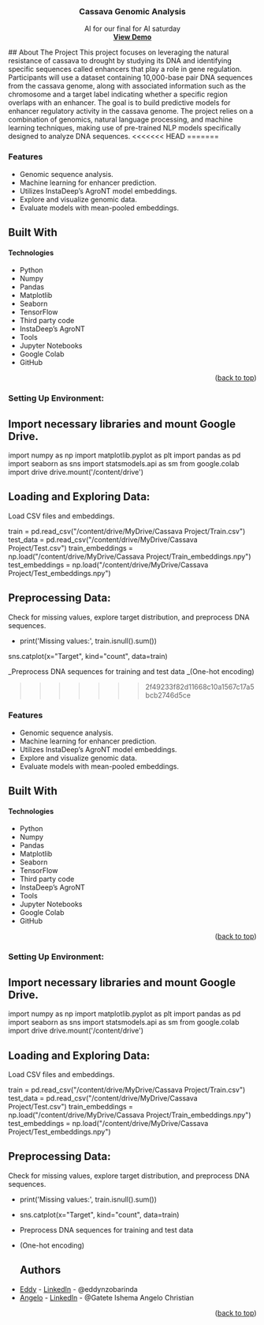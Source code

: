 <div id="top"></div>
<!-- PROJECT LOGO -->
<br />
<div align="center">
   
<h3 align="center">Cassava Genomic Analysis</h3>
  <p align="center">
    AI for our final for AI saturday
    <br />
    <a href="https://your-demo-url.com/"><strong>View Demo</strong></a>
  </p>
</div>
<!-- ABOUT THE PROJECT -->
## About The Project
This project focuses on leveraging the natural resistance of cassava to drought by studying its DNA and identifying specific sequences called enhancers that play a role in gene regulation. Participants will use a dataset containing 10,000-base pair DNA sequences from the cassava genome, along with associated information such as the chromosome and a target label indicating whether a specific region overlaps with an enhancer. The goal is to build predictive models for enhancer regulatory activity in the cassava genome. The project relies on a combination of genomics, natural language processing, and machine learning techniques, making use of pre-trained NLP models specifically designed to analyze DNA sequences.
<<<<<<< HEAD
=======

### Features

- Genomic sequence analysis.
- Machine learning for enhancer prediction.
- Utilizes InstaDeep’s AgroNT model embeddings.
- Explore and visualize genomic data.
- Evaluate models with mean-pooled embeddings.

## Built With

#### Technologies

- Python
- Numpy
- Pandas
- Matplotlib
- Seaborn
- TensorFlow
- Third party code
- InstaDeep’s AgroNT
- Tools
- Jupyter Notebooks
- Google Colab
- GitHub
<p align="right">(<a href="#top">back to top</a>)</p>
<!-- GETTING STARTED -->

### Setting Up Environment:

## Import necessary libraries and mount Google Drive.

import numpy as np
import matplotlib.pyplot as plt
import pandas as pd
import seaborn as sns
import statsmodels.api as sm
from google.colab import drive
drive.mount('/content/drive')

## Loading and Exploring Data:

Load CSV files and embeddings.

train = pd.read_csv("/content/drive/MyDrive/Cassava Project/Train.csv")
test_data = pd.read_csv("/content/drive/MyDrive/Cassava Project/Test.csv")
train_embeddings = np.load("/content/drive/MyDrive/Cassava Project/Train_embeddings.npy")
test_embeddings = np.load("/content/drive/MyDrive/Cassava Project/Test_embeddings.npy")

## Preprocessing Data:

Check for missing values, explore target distribution, and preprocess DNA sequences.

- print('Missing values:', train.isnull().sum())

sns.catplot(x="Target", kind="count", data=train)

_Preprocess DNA sequences for training and test data
_(One-hot encoding)

> > > > > > > 2f49233f82d11668c10a1567c17a5bcb2746d5ce

### Features

- Genomic sequence analysis.
- Machine learning for enhancer prediction.
- Utilizes InstaDeep’s AgroNT model embeddings.
- Explore and visualize genomic data.
- Evaluate models with mean-pooled embeddings.

## Built With

#### Technologies

- Python
- Numpy
- Pandas
- Matplotlib
- Seaborn
- TensorFlow
- Third party code
- InstaDeep’s AgroNT
- Tools
- Jupyter Notebooks
- Google Colab
- GitHub
<p align="right">(<a href="#top">back to top</a>)</p>
<!-- GETTING STARTED -->

### Setting Up Environment:

## Import necessary libraries and mount Google Drive.

import numpy as np
import matplotlib.pyplot as plt
import pandas as pd
import seaborn as sns
import statsmodels.api as sm
from google.colab import drive
drive.mount('/content/drive')

## Loading and Exploring Data:

Load CSV files and embeddings.

train = pd.read_csv("/content/drive/MyDrive/Cassava Project/Train.csv")
test_data = pd.read_csv("/content/drive/MyDrive/Cassava Project/Test.csv")
train_embeddings = np.load("/content/drive/MyDrive/Cassava Project/Train_embeddings.npy")
test_embeddings = np.load("/content/drive/MyDrive/Cassava Project/Test_embeddings.npy")

## Preprocessing Data:

Check for missing values, explore target distribution, and preprocess DNA sequences.

- print('Missing values:', train.isnull().sum())

- sns.catplot(x="Target", kind="count", data=train)

- Preprocess DNA sequences for training and test data
- (One-hot encoding)

  ## Authors

* [Eddy](https://github.com/Eddy-dashner) - [LinkedIn]() - @eddynzobarinda
* [Angelo](https://github.com/AngeloChristian1) - [LinkedIn]() - @Gatete Ishema Angelo Christian

<p align="right">(<a href="#top">back to top</a>)</p>
